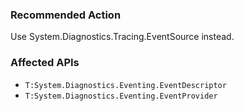 ### Recommended Action
Use System.Diagnostics.Tracing.EventSource instead.

### Affected APIs
* `T:System.Diagnostics.Eventing.EventDescriptor`
* `T:System.Diagnostics.Eventing.EventProvider`
